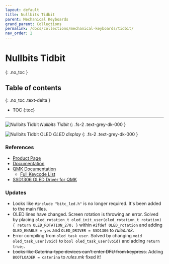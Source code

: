 ```yaml
---
layout: default
title: Nullbits Tidbit
parent: Mechanical Keyboards
grand_parent: Collections
permalink: /docs/collections/mechanical-keyboards/tidbit/
nav_order: 2
---
```


# Nullbits Tidbit
{: .no_toc }

## Table of contents
{: .no_toc .text-delta }

- TOC
{:toc}

---

![Nullbits Tidbit](../../../../assets/images/nullbits-tidbit.jpg)
*Nullbits Tidbit*
{: .fs-2 .text-grey-dk-000 }

![Nullbits Tidbit OLED](../../../../assets/images/nullbits-tidbit-oled.jpg)
*OLED display*
{: .fs-2 .text-grey-dk-000 }

### References
* [Product Page](https://nullbits.co/tidbit/)
* [Documentation](https://nullbits.co/start/)
* [QMK Documentation](https://docs.qmk.fm/)
  * [Full Keycode List](https://docs.qmk.fm/#/keycodes)
* [SSD1306 OLED Driver for QMK](https://docs.qmk.fm/#/feature_oled_driver)

### Updates
* Looks like `#include "bitc_led.h"` is no longer required. It's been added to the main files.
* OLED lines have changed. Screen rotation is throwing an error. Solved by placing `oled_rotation_t oled_init_user(oled_rotation_t rotation) { return OLED_ROTATION_270; }` within `#ifdef OLED_rotation` and adding `OLED_ENABLE = yes` and `OLED_DRIVER = SSD1306` to *rules.mk*.
* Error compiling from `oled_task_user`. Solved by changing `void oled_task_user(void)` to `bool oled_task_user(void)` and adding `return true;`.
* ~~Looks like Caterina-type devices can't enter DFU from keypress.~~ Adding `BOOTLOADER = caterina` to *rules.mk* fixed it!
